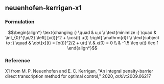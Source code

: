 ## neuenhofen-kerrigan-x1

### Formulation
```math
\begin{align*}
\text{changing :} \quad & u,x \\
\text{minimize :} \quad & \int_{0}^{\pi/2} \left[ [x(t)]^2 + \cos(t) u(t) \right] \mathrm{d}t \\
\text{subject to :} \quad & \dot{x}(t) = [x(t)]^2/2 + u(t) \\
& x(0) = 0 \\
& -1.5 \leq u(t) \leq 1
\end{align*}
```

### Reference
X1 from M. P. Neuenhofen and E. C. Kerrigan, "An integral penalty-barrier direct transcription method for optimal control," 2020, *arXiv*:2009.06217